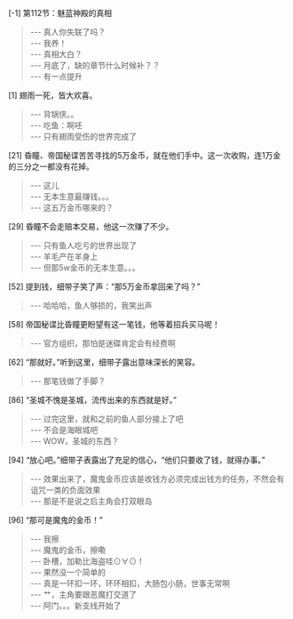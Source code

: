 
[-1] 第112节：魅蓝神殿的真相
>--- 真人你失联了吗？<br>
>--- 我养！<br>
>--- 真相大白？<br>
>--- 月底了，缺的章节什么时候补？？<br>
>--- 有一点提升<br>

[1] 翅雨一死，皆大欢喜。
>--- 背锅侠。。<br>
>--- 吃鱼：啊呸<br>
>--- 只有翅雨受伤的世界完成了<br>

[21] 昏瞳、帝国秘谍苦苦寻找的5万金币，就在他们手中。这一次收购，连1万金的三分之一都没有花掉。
>--- 这儿<br>
>--- 无本生意最赚钱。。。<br>
>--- 这五万金币哪来的？<br>

[29] 昏瞳不会走赔本交易，他这一次赚了不少。
>--- 只有鱼人吃亏的世界出现了<br>
>--- 羊毛产在羊身上<br>
>--- 但那5w金币的无本生意。。。<br>

[52] 提到钱，细带子笑了声：“那5万金币拿回来了吗？”
>--- 哈哈哈，鱼人够损的，我笑出声<br>

[58] 帝国秘谍比昏瞳更盼望有这一笔钱，他等着招兵买马呢！
>--- 官方组织，那怕是迷碟肯定会有经费啊<br>

[62] “那就好。”听到这里，细带子露出意味深长的笑容。
>--- 那笔钱做了手脚？<br>

[86] “圣城不愧是圣城，流传出来的东西就是好。”
>--- 过完这里，就和之前的鱼人部分接上了吧<br>
>--- 不会是海眼城吧<br>
>--- WOW，圣城的东西？<br>

[94] “放心吧。”细带子表露出了充足的信心，“他们只要收了钱，就得办事。”
>--- 效果出来了，魔鬼金币应该是收钱方必须完成出钱方的任务，不然会有诅咒一类的负面效果<br>
>--- 那是不是说之后主角会打双眼岛<br>

[96] “那可是魔鬼的金币！”
>--- 我擦<br>
>--- 魔鬼的金币，擦嘞<br>
>--- 卧槽，加勒比海盗哇⊙∀⊙！<br>
>--- 果然没一个简单的<br>
>--- 真是一环扣一环，环环相扣，大肠包小肠，世事无常啊<br>
>--- 艹，主角要跟恶魔打交道了<br>
>--- 阿门。。。新支线开始了<br>

